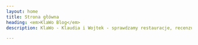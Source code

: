 ```yaml
---
layout: home
title: Strona główna
heading: <em>KlaWo Blog</em>
description: KlaWo - Klaudia i Wojtek - sprawdzamy restauracje, recenzujemy jedzenie i świetnie się przy tym bawimy!

---
```

